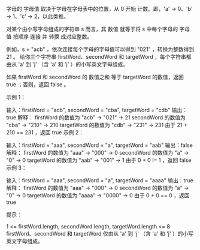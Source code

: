 字母的 字母值 取决于字母在字母表中的位置，从 0 开始 计数。即，'a' -> 0、'b' -> 1、'c' -> 2，以此类推。

对某个由小写字母组成的字符串 s 而言，其 数值 就等于将 s 中每个字母的 字母值 按顺序 连接 并 转换 成对应整数。

例如，s = "acb" ，依次连接每个字母的字母值可以得到 "021" ，转换为整数得到 21 。
给你三个字符串 firstWord、secondWord 和 targetWord ，每个字符串都由从 'a' 到 'j' （含 'a' 和 'j' ）的小写英文字母组成。

如果 firstWord 和 secondWord 的 数值之和 等于 targetWord 的数值，返回 true ；否则，返回 false 。

 

示例 1：

输入：firstWord = "acb", secondWord = "cba", targetWord = "cdb"
输出：true
解释：
firstWord 的数值为 "acb" -> "021" -> 21
secondWord 的数值为 "cba" -> "210" -> 210
targetWord 的数值为 "cdb" -> "231" -> 231
由于 21 + 210 == 231 ，返回 true
示例 2：

输入：firstWord = "aaa", secondWord = "a", targetWord = "aab"
输出：false
解释：
firstWord 的数值为 "aaa" -> "000" -> 0
secondWord 的数值为 "a" -> "0" -> 0
targetWord 的数值为 "aab" -> "001" -> 1
由于 0 + 0 != 1 ，返回 false
示例 3：

输入：firstWord = "aaa", secondWord = "a", targetWord = "aaaa"
输出：true
解释：
firstWord 的数值为 "aaa" -> "000" -> 0
secondWord 的数值为 "a" -> "0" -> 0
targetWord 的数值为 "aaaa" -> "0000" -> 0
由于 0 + 0 == 0 ，返回 true
 

提示：

1 <= firstWord.length, secondWord.length, targetWord.length <= 8
firstWord、secondWord 和 targetWord 仅由从 'a' 到 'j' （含 'a' 和 'j' ）的小写英文字母组成。